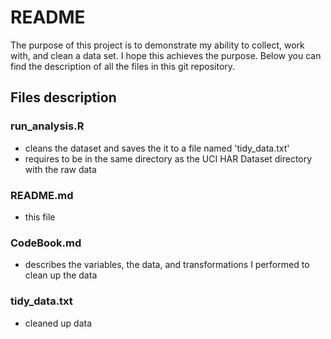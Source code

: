 # README

The purpose of this project is to demonstrate my ability to collect, work with, and clean a data set. I hope this achieves the purpose. Below you can find the description of all the files in this git repository.

## Files description

### run_analysis.R
  * cleans the dataset and saves the it to a file named 'tidy_data.txt'
  * requires to be in the same directory as the UCI HAR Dataset directory with the raw data

### README.md
 * this file

### CodeBook.md
  * describes the variables, the data, and transformations I performed to clean up the data 

### tidy_data.txt
  * cleaned up data
